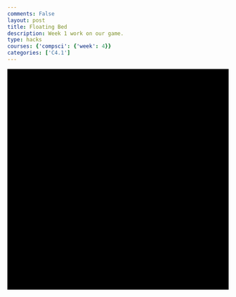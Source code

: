 ```yaml
---
comments: False
layout: post
title: Floating Bed
description: Week 1 work on our game.
type: hacks
courses: {'compsci': {'week': 4}}
categories: ['C4.1']
---
```

<style>
    .container{
        display:block;
        background-color:black;
    }
</style>
<canvas id="display" class="container" height="500px" width="500px"></canvas>

<script type="module">
import Character from "/Group/myScripts/GameScripts/CharacterMovement.js";
import Object from "/Group/myScripts/GameScripts/CreateObject.js";

var canvas = document.getElementById("display");

var myCharacter = new Character();
document.addEventListener("keydown",myCharacter.handleKeydown.bind(myCharacter));
document.addEventListener("keyup",myCharacter.handleKeyup.bind(myCharacter));
var characterSpriteSheet = new Image();
characterSpriteSheet.src = "/Group/images/Game/floatingBed.png";
var myCharacterObject = new Object(characterSpriteSheet,[500,500],[250,250],[250,250],10,1);


var fps = 24;
var active = true;
var animId;
var currentFrame = 0;

var x = 0;
var y = 0;

function overidePosition(x1, y1) {
  // Update the position based on depth
  x1 = x1 * (250 / this.depth);
  y1 = y1 * (250 / this.depth);
  this.position[0] = x1;
  this.position[1] = y1;
};

function float(height) {
  x -= 10;
  y = height * Math.sin(currentFrame*(FPS*10));

  if (x < -canvas.width) {
    x = canvas.width;
  }
};

function frame(){ //when a frame is updated
    overidePosition();

    const ctx = getContext("2d");
    ctx.clearRect(0,0,500,500);
    myCharacterObject.draw(ctx,[0,0],1)

    frame();
};
frame();

window.addEventListener('keydown', function(e) { //prevent space from moving screen
  if(e.keyCode == 32 && e.target == document.body) {
    e.preventDefault();
  }
});
</script>